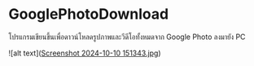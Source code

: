 # GooglePhotoDownload

โปรแกรมเขียนขึ้นเพื่อดาวน์โหลดรูปภาพและวีดีโอทั้งหมดจาก Google Photo ลงมายัง PC

![alt text]([Screenshot 2024-10-10 151343.jpg](https://github.com/uhuboy/GooglePhotoDownload/blob/main/Screenshot%202024-10-10%20151343.jpg))

